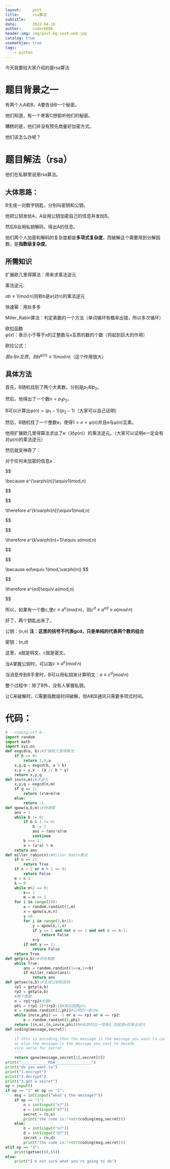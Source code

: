 ```yaml
---
layout:     post
title:      rsa算法
subtitle:   
date:       2022-04-10
author:     coder6886
header-img: img/post-bg-ios9-web.jpg
catalog: true
usemathjax: true
tags:
    - python
---
```

今天我要给大家介绍的是rsa算法
# 题目背景之一
有两个人A和B，A要告诉B一个秘密。

他们知道，有一个黑客C想偷听他们的秘密。

糟糕的是，他们并没有预先商量好加密方式。

他们该怎么办呢？
# 题目解法（rsa）
他们在私聊里说用rsa算法。

## 大体思路：
B生成一对数字钥匙，分别叫密钥和公钥。

他把公钥发给A，A会用公钥加密自己的信息并发给B。

然后B会用私钥解码，得出A的信息。

他们两个人加密和解码的复杂度都是**多项式复杂度**，而破解这个需要用到分解因数，是**指数级复杂度**。

## 所需知识
扩展欧几里得算法：用来求乘法逆元

乘法逆元:

$ab\equiv1(mod\,n)$则称b是a(对n)的乘法逆元

快速幂：用处多多

Miller_Rabin算法：判定素数的一个方法（单词循环有概率出错，所以多次循环）

欧拉函数$\varphi(x)$：表示小于等于x的正整数与x互质的数的个数（将起到巨大的作用）

欧拉公式：

$若a与n互质，则a^{\varphi(n)}\equiv1(mod\,n)$（这个作用很大）
## 具体方法
首先，B随机找到了两个大素数，分别是$p_1和p_2$。

然后，他得出了一个数$n=p_1p_2$。

B可以计算出$\varphi(n) = (p_1-1)(p_2-1)$（大家可以自己证明）

然后，B随机找了一个整数e，使得$1<e<\varphi(n)$并且e与$\varphi(n)$互素。

他用扩展欧几里得算法求出了e（对$\varphi(n)$）的乘法逆元。（大家可以证明e一定会有对$\varphi(n)$的乘法逆元）

然后就变神奇了：

对于任何未加密的信息a：

$$

\because a^{\varphi(n)}\equiv1(mod\,n)

$$

$$

\therefore a^{k\varphi(n)}\equiv1(mod\,n)

$$

$$

\therefore a^{k\varphi(n)+1}\equiv a(mod\,n)

$$

$$

\because ed\equiv 1(mod\,\varphi(n))
$$

$$

\therefore a^{ed}\equiv a(mod\,n)

$$

所以，如果有一个数c,使$c\equiv a^e(mod\,n)$，则$c^d\equiv a^{ed}\equiv a(mod\,n)$

好了，两个钥匙出来了。

公钥：(n,e) **注：这里的括号不代表gcd，只是单纯的代表两个数的组合**

密钥：(n,d)

这里，a就是明文，c就是密文。

当A掌握公钥时，可以取$c\equiv a^e(mod\,n)$

当消息传到B手里时，B可以用私钥来计算明文：$a\equiv c^d(mod\,n)$

整个过程中：除了B外，没有人掌握私钥。

让C来破解时，C需要指数级时间破解，但A和B通讯只需要多项式时间。
# 代码：
```python
# --coding:utf-8--
import random
import math
import sys,os
def exgcd(a, b):#扩展欧几里得算法
    if b == 0:
        return 1,0,a
    x,y,q = exgcd(b, a % b)
    x,y = y,x - (a // b * y)
    return x,y,q
def inv(n,m):#求逆元
    x,y,q = exgcd(n,m)
    if q == 1:
        return (x%m+m)%m
    else:
        return -1
def qpow(a,b,m):#快速幂
    ans = 1
    while b != 0:
        if b & 1 != 0:
            b -= 1
            ans = (ans*a)%m
            continue
        b >>= 1
        a = (a*a) % m
    return ans
def miller_rabin(n):#Miller_Rabin算法
    if n == 2:
        return True
    if n < 2 or n % 2 == 0:
        return False
    m = n-1
    k = 0
    while m%2 == 0:
        k+= 1
        m = m >> 1
    for i in range(20):
        a = random.randint(1,m)
        x = qpow(a,m,n)
        y =0
        for j in range(1,k+1):
            y = qpow(x,2,n)
            if y == 1 and not x == 1 and not x == n-1:
                return False
            x=y
        if not y == 1:
            return False
    return True
def getp(a,b):#寻找素数
    while True:
        ans = random.randint(1<<a,1<<b)
        if miller_rabin(ans):
            return ans
def getsec(a,b):#生成公钥和密钥
    rp1 = getp(a,b)
    rp2 = getp(a,b)
    #两个素数
    n = rp1*rp2#大数n
    phi = (rp1-1)*(rp2-1)#欧拉函数phi
    e = random.randint(2,phi)#公钥的一部分e
    while inv(e,phi) == -1 or e == rp1 or e == rp2:
        e = random.randint(2,phi)
    return ((n,e),(n,inv(e,phi)))#私钥的后一项是d,也就是e的乘法逆元
def coding(message,secret):
    '''
    if this is encoding,then the message is the message you want to convert
    or else the message is the message you want to decode
    vice versa for secret
    '''
    return qpow(message,secret[1],secret[0])
print("____________RSA________________")
print("do you want to")
print("1.encrypt")
print("2.decrypt")
print("3.get a secret")
op = input()
if op == "1" or op == "2":
    msg = int(input("what's the message?"))
    if op == "1":
        n = int(input("n?"))
        e = int(input("e?"))
        secret = (n,e)
        print("the code is:"+str(coding(msg,secret)))
    else:
        n = int(input("n?"))
        d = int(input("d?"))
        secret = (n,d)
        print("the code is:"+str(coding(msg,secret)))
elif op == "3":
    print(getsec(60,65))
else:
    print("I'm not sure what you're going to do")

```